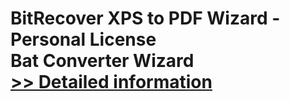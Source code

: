 # BitRecover XPS to PDF Wizard - Personal License<br />Bat Converter Wizard<br />[>> Detailed information](https://secure.shareit.com/shareit/product.html?productid=300953486&affiliateid=200057808)